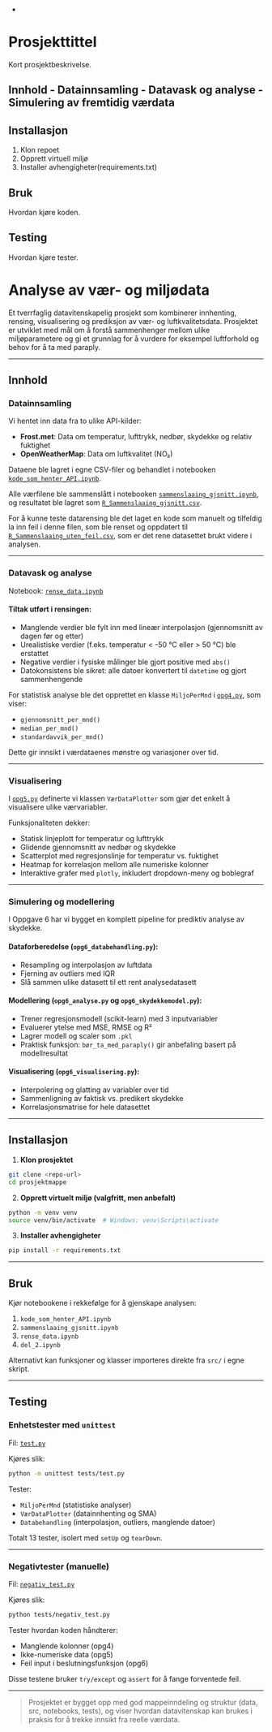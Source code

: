 - 

# Prosjekttittel 
Kort prosjektbeskrivelse. 
## Innhold - Datainnsamling - Datavask og analyse - Simulering av fremtidig værdata 
## Installasjon 
1. Klon repoet 
2. Opprett virtuell miljø 
3. Installer avhengigheter(requirements.txt) 
## Bruk 
Hvordan kjøre koden. 
## Testing 
Hvordan kjøre tester. 


# Analyse av vær- og miljødata

Et tverrfaglig datavitenskapelig prosjekt som kombinerer innhenting, rensing, visualisering og prediksjon av vær- og luftkvalitetsdata. Prosjektet er utviklet med mål om å forstå sammenhenger mellom ulike miljøparametere og gi et grunnlag for å vurdere for eksempel luftforhold og behov for å ta med paraply.

---

## Innhold

### Datainnsamling

Vi hentet inn data fra to ulike API-kilder:

* **Frost.met**: Data om temperatur, lufttrykk, nedbør, skydekke og relativ fuktighet 
* **OpenWeatherMap**: Data om luftkvalitet (NO₂)

Dataene ble lagret i egne CSV-filer og behandlet i notebooken [`kode_som_henter_API.ipynb`](./notebook_mappe1/kode_som_henter_API.ipynb).

Alle værfilene ble  sammenslått i notebooken [`sammenslaaing_gjsnitt.ipynb`](./notebook_mappe1/sammenslaaing_gjsnitt.ipynb), og resultatet ble lagret som [`R_Sammenslaaing_gjsnitt.csv`](./data/R_Sammenslaaing_gjsnitt.csv).

For å kunne teste datarensing ble det laget en kode som manuelt og tilfeldig la inn feil i denne filen, som ble renset og oppdatert til [`R_Sammenslaaing_uten_feil.csv`](./data/R_Sammenslaaing_uten_feil.csv), som er det rene datasettet brukt videre i analysen.

---

### Datavask og analyse

Notebook: [`rense_data.ipynb`](./notebook_mappe1/rense_data.ipynb)

#### Tiltak utført i rensingen:

* Manglende verdier ble fylt inn med lineær interpolasjon (gjennomsnitt av dagen før og etter)
* Urealistiske verdier (f.eks. temperatur < -50 °C eller > 50 °C) ble erstattet
* Negative verdier i fysiske målinger ble gjort positive med `abs()`
* Datokonsistens ble sikret: alle datoer konvertert til `datetime` og gjort sammenhengende

For statistisk analyse ble det opprettet en klasse `MiljoPerMnd` i [`opg4.py`](./src/opg4.py), som viser:

* `gjennomsnitt_per_mnd()`
* `median_per_mnd()`
* `standardavvik_per_mnd()`

Dette gir innsikt i værdataenes mønstre og variasjoner over tid.

---

### Visualisering

I [`opg5.py`](./src/opg5.py) definerte vi klassen `VærDataPlotter` som gjør det enkelt å visualisere ulike værvariabler.

Funksjonaliteten dekker:

* Statisk linjeplott for temperatur og lufttrykk
* Glidende gjennomsnitt av nedbør og skydekke
* Scatterplot med regresjonslinje for temperatur vs. fuktighet
* Heatmap for korrelasjon mellom alle numeriske kolonner
* Interaktive grafer med `plotly`, inkludert dropdown-meny og boblegraf

---

### Simulering og modellering

I Oppgave 6 har vi bygget en komplett pipeline for prediktiv analyse av skydekke.

#### Dataforberedelse (`opg6_databehandling.py`):

* Resampling og interpolasjon av luftdata
* Fjerning av outliers med IQR
* Slå sammen ulike datasett til ett rent analysedatasett

#### Modellering (`opg6_analyse.py` og `opg6_skydekkemodel.py`):

* Trener regresjonsmodell (scikit-learn) med 3 inputvariabler
* Evaluerer ytelse med MSE, RMSE og R²
* Lagrer modell og scaler som `.pkl`
* Praktisk funksjon: `bør_ta_med_paraply()` gir anbefaling basert på modellresultat

#### Visualisering (`opg6_visualisering.py`):

* Interpolering og glatting av variabler over tid
* Sammenligning av faktisk vs. predikert skydekke
* Korrelasjonsmatrise for hele datasettet

---

## Installasjon

1. **Klon prosjektet**

```bash
git clone <repo-url>
cd prosjektmappe
```

2. **Opprett virtuelt miljø (valgfritt, men anbefalt)**

```bash
python -m venv venv
source venv/bin/activate  # Windows: venv\Scripts\activate
```

3. **Installer avhengigheter**

```bash
pip install -r requirements.txt
```

---

## Bruk

Kjør notebookene i rekkefølge for å gjenskape analysen:

1. `kode_som_henter_API.ipynb`
2. `sammenslaaing_gjsnitt.ipynb`
3. `rense_data.ipynb`
4. `del_2.ipynb`

Alternativt kan funksjoner og klasser importeres direkte fra `src/` i egne skript.

---

## Testing

### Enhetstester med `unittest`

Fil: [`test.py`](./tests/test.py)

Kjøres slik:

```bash
python -m unittest tests/test.py
```

Tester:

* `MiljoPerMnd` (statistiske analyser)
* `VærDataPlotter` (datainnhenting og SMA)
* `Databehandling` (interpolasjon, outliers, manglende datoer)

Totalt 13 tester, isolert med `setUp` og `tearDown`.

---

### Negativtester (manuelle)

Fil: [`negativ_test.py`](./tests/negativ_test.py)

Kjøres slik:

```bash
python tests/negativ_test.py
```

Tester hvordan koden håndterer:

* Manglende kolonner (opg4)
* Ikke-numeriske data (opg5)
* Feil input i beslutningsfunksjon (opg6)

Disse testene bruker `try/except` og `assert` for å fange forventede feil.

---

> Prosjektet er bygget opp med god mappeinndeling og struktur (data, src, notebooks, tests), og viser hvordan datavitenskap kan brukes i praksis for å trekke innsikt fra reelle værdata.

